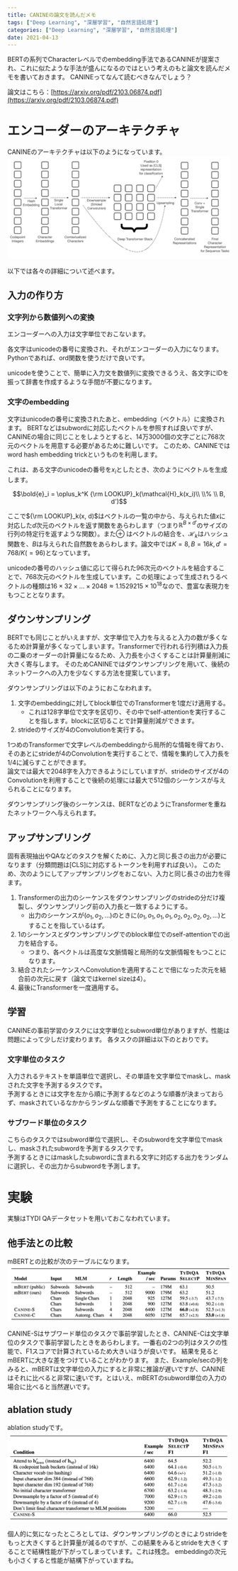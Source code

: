 ```yaml
---
title: CANINEの論文を読んだメモ
tags: ["Deep Learning", "深層学習", "自然言語処理"]
categories: ["Deep Learning", "深層学習", "自然言語処理"]
date: 2021-04-13
---
```

BERTの系列でCharacterレベルでのembedding手法であるCANINEが提案され、これに似たような手法が盛んになるのではという考えのもと論文を読んだメモを書いておきます。
CANINEってなんて読むべきなんでしょう？

論文はこちら：[https://arxiv.org/pdf/2103.06874.pdf](https://arxiv.org/pdf/2103.06874.pdf)


# エンコーダーのアーキテクチャ
CANINEのアーキテクチャは以下のようになっています。
![CANINEのアーキテクチャ（論文より引用）](fig1.png)

以下では各々の詳細について述べます。
## 入力の作り方
### 文字列から数値列への変換

エンコーダーへの入力は文字単位でおこないます。

各文字はunicodeの番号に変換され、それがエンコーダーの入力になります。Pythonであれば、ord関数を使うだけで良いです。

unicodeを使うことで、簡単に入力文を数値列に変換できるうえ、各文字にIDを振って辞書を作成するような手間が不要になります。

### 文字のembedding

文字はunicodeの番号に変換されたあと、embedding（ベクトル）に変換されます。
BERTなどはsubwordに対応したベクトルを参照すれば良いですが、CANINEの場合に同じことをしようとすると、14万3000個の文字ごとに768次元のベクトルを用意する必要があるために難しいです。
このため、CANINEではword hash embedding trickというものを利用します。

これは、ある文字のunicodeの番号を$x_i$としたとき、次のようにベクトルを生成します。

$$\bold{e}_i = \oplus_k^K {\rm LOOKUP}_k(\mathcal{H}_k(x_i)\\ \\% \\  B, d')$$

ここで${\rm LOOKUP}_k(x, d)$はベクトルの一覧の中から、与えられた値$x$に対応した$d$次元のベクトルを返す関数をあらわします（つまり$\mathbb{R}^{B \times d'}$のサイズの行列の特定行を返すような関数）。また$\oplus$	はベクトルの結合を、$\mathcal{H}_k$はハッシュ関数を、$B$は与えられた自然数をあらわします。論文中では$K=8, B=16k, d'=768/K(=96)$となっています。

unicodeの番号のハッシュ値に応じて得られた96次元のベクトルを結合することで、768次元のベクトルを生成しています。この処理によって生成されうるベクトルの種類は$16 \times 32 \times \dots \times 2048 \approx 1.1529215 \times 10^{18}$なので、豊富な表現力をもつこととなります。

## ダウンサンプリング
BERTでも同じことがいえますが、文字単位で入力を与えると入力の数が多くなるため計算量が多くなってしまいます。Transformerで行われる行列積は入力長の二乗のオーダーの計算量になるため、入力長を小さくすることは計算量削減に大きく寄与します。
そのためCANINEではダウンサンプリングを用いて、後続のネットワークへの入力を少なくする方法を提案しています。

ダウンサンプリングは以下のようにおこなわれます。
1. 文字のembeddingに対してblock単位でのTransformerを1度だけ適用する。
    * これは128字単位で文字を区切り、その中でself-attentionを実行することを指します。blockに区切ることで計算量削減ができます。
1. strideのサイズが4のConvolutionを実行する。

1つめのTransformerで文字レベルのembeddingから局所的な情報を得ており、そのあとにstrideが4のConvolutionを実行することで、情報を集約して入力長を1/4に減らすことができます。  
論文では最大で2048字を入力できるようにしていますが、strideのサイズが4のConvolutionを利用することで後続の処理には最大で512個のシーケンスが与えられることになります。

ダウンサンプリング後のシーケンスは、BERTなどのようにTransformerを重ねたネットワークへ与えられます。

## アップサンプリング
固有表現抽出やQAなどのタスクを解くために、入力と同じ長さの出力が必要になります（分類問題は[CLS]に対応するトークンを利用すれば良い）。
このため、次のようにしてアップサンプリングをおこない、入力と同じ長さの出力を得ます。

1. Transformerの出力のシーケンスをダウンサンプリングのstrideの分だけ複製し、ダウンサンプリング前の入力長と一致するようにする。
    * 出力のシーケンスが$(o_1,o_2,\dots)$のときに$(o_1, o_1,o_1,o_1, o_2,o_2,o_2,o_2,\dots)$とすることを指しているはず。
1. 1のシーケンスとダウンサンプリングでのblock単位でのself-attentionでの出力を結合する。
    * つまり、各ベクトルは高度な文脈情報と局所的な文脈情報をもつことになります。
1. 結合されたシーケンスへConvolutionを適用することで倍になった次元を結合前の次元に戻す（論文ではkernel sizeは4）。
1. 最後にTransformerを一度適用する。


## 学習
CANINEの事前学習のタスクには文字単位とsubword単位がありますが、性能は問題によって少しだけ変わります。
各タスクの詳細は以下のとおりです。
### 文字単位のタスク
入力されるテキストを単語単位で選択し、その単語を文字単位でmaskし、maskされた文字を予測するタスクです。  
予測するときには文字を左から順に予測するなどのような順番が決まっておらず、maskされているなかからランダムな順番で予測をすることになります。

### サブワード単位のタスク
こちらのタスクではsubword単位で選択し、そのsubwordを文字単位でmaskし、maskされたsubwordを予測するタスクです。  
予測するときにはmaskしたsubwordに含まれる文字に対応する出力をランダムに選択し、その出力からsubwordを予測します。


# 実験
実験はTYDI QAデータセットを用いておこなわれています。

## 他手法との比較
mBERTとの比較が次のテーブルになります。
![mBERTとの比較（論文より引用）](table2.png)

CANINE-Sはサブワード単位のタスクで事前学習したとき、CANINE-Cは文字単位のタスクで事前学習したときをあらわします。一番右の2つの列はタスクの性能で、F1スコアで計算されているため大きいほうが良いです。
結果を見るとmBERTに大きな差をつけていることがわかります。
また、Example/secの列をみると、mBERTは文字単位の入力にすると非常に推論が遅いですが、CANINEはそれに比べると非常に速いです。とはいえ、mBERTのsubword単位の入力の場合に比べると当然遅いです。
## ablation study
ablation studyです。
![ablation study（論文より引用）](table4.png)

個人的に気になったところとしては、ダウンサンプリングのときによりstrideをもっと大きくすると計算量が減るのですが、この結果をみるとstrideを大きくすることで結構性能が下がってしまっています。これは残念。
embeddingの次元も小さくすると性能が結構下がっていますね。


